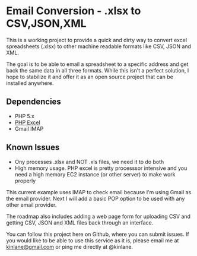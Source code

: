 Email Conversion - .xlsx to CSV,JSON,XML
======================

This is a working project to provide a quick and dirty way to convert excel spreadsheets (.xlsx) to other machine readable formats like CSV, JSON and XML.

The goal is to be able to email a spreadsheet to a specific address and get back the same data in all three formats. While this isn't a perfect solution, I hope to stabilize it and offer it as an open source project that can be installed anywhere.

## Dependencies
* PHP 5.x
* [PHP Excel](https://github.com/PHPOffice/PHPExcel)
* Gmail IMAP

## Known Issues
* Ony processes .xlsx and NOT .xls files, we need it to do both
* High memory usage. PHP excel is pretty processsor intensive and you need a high memory EC2 instance (or other server) to make work properly

This current example uses IMAP to check email because I'm using Gmail as the email provider. Next I will add a basic POP option to be used with any other email provider.

The roadmap also includes adding a web page form for uploading CSV and getting CSV, JSON and XML files back through an interface.

You can follow this project here on Github, where you can submit issues. If you would like to be able to use this service as it is, please email me at kinlane@gmail.com or ping me directly at @kinlane.
  
